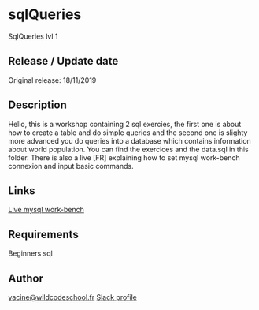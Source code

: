 # sqlQueries

SqlQueries lvl 1

## Release / Update date

Original release: 18/11/2019

## Description

Hello, this is a workshop containing 2 sql exercies, the first one is about how to create a table and do simple queries and the second one is slighty more advanced you do queries into a database which contains information about world population. You can find the exercices and the data.sql in this folder. There is also a live [FR] explaining how to set mysql work-bench connexion and input basic commands.

## Links

[Live mysql work-bench](https://www.youtube.com/watch?v=WL_AWBl6Ktk&feature=youtu.be)  

## Requirements

Beginners sql


## Author

yacine@wildcodeschool.fr 
[Slack profile](https://app.slack.com/client/T6SG2QGG2/GHKASSHPX/user_profile/UHPHN53TN)
